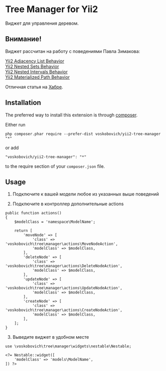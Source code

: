 # Tree Manager for Yii2

Виджет для управления деревом.

Внимание!
-----
Виджет рассчитан на работу с поведениями Павла Зимакова:

[Yii2 Adjacency List Behavior](https://github.com/paulzi/yii2-adjacency-list)  
[Yii2 Nested Sets Behavior](https://github.com/paulzi/yii2-nested-sets)  
[Yii2 Nested Intervals Behavior](https://github.com/paulzi/yii2-nested-intervals)  
[Yii2 Materialized Path Behavior](https://github.com/paulzi/yii2-materialized-path)  

Отличная статья на [Хабре](http://habrahabr.ru/post/266155/).


Installation
-------------

The preferred way to install this extension is through [composer](http://getcomposer.org/download/).

Either run

```
php composer.phar require --prefer-dist voskobovich/yii2-tree-manager "*"
```

or add

```
"voskobovich/yii2-tree-manager": "*"
```

to the require section of your `composer.json` file.


Usage
-----
 
  1. Подключите к вашей модели любое из указанных выше поведений
  
  2. Подключите в контроллер дополнительные actions

```
public function actions()
{
    $modelClass = 'namespace\ModelName';

    return [
        'moveNode' => [
            'class' => 'voskobovich\tree\manager\actions\MoveNodeAction',
            'modelClass' => $modelClass,
        ],
        'deleteNode' => [
            'class' => 'voskobovich\tree\manager\actions\DeleteNodeAction',
            'modelClass' => $modelClass,
        ],
        'updateNode' => [
            'class' => 'voskobovich\tree\manager\actions\UpdateNodeAction',
            'modelClass' => $modelClass,
        ],
        'createNode' => [
            'class' => 'voskobovich\tree\manager\actions\CreateNodeAction',
            'modelClass' => $modelClass,
        ],
    ];
}
```  

3. Выведите виджет в удобном месте

```
use \voskobovich\tree\manager\widgets\nestable\Nestable;

<?= Nestable::widget([
    'modelClass' => 'models\ModelName',
]) ?>
```